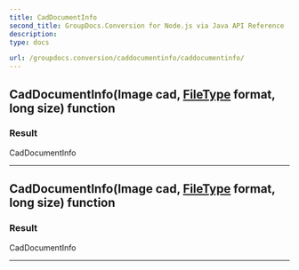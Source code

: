 ```yaml
---
title: CadDocumentInfo
second_title: GroupDocs.Conversion for Node.js via Java API Reference
description: 
type: docs

url: /groupdocs.conversion/caddocumentinfo/caddocumentinfo/
---
```


## CadDocumentInfo(Image cad, [FileType](../../filetype) format, long size) function


### Result
CadDocumentInfo


---


## CadDocumentInfo(Image cad, [FileType](../../filetype) format, long size) function


### Result
CadDocumentInfo


---


